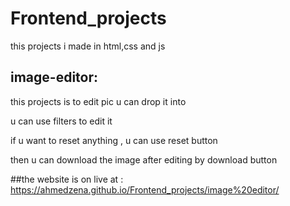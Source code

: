 # Frontend_projects


this projects i made in html,css and js 

## image-editor:
this projects is to edit pic u can drop it into

u can use filters to edit it 

if u want to reset anything , u can use reset button 

then u can download the image after editing by download button 

##the website is on live at :
https://ahmedzena.github.io/Frontend_projects/image%20editor/
